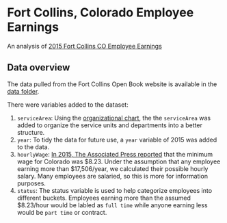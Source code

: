 # Fort Collins, Colorado Employee Earnings
An analysis of [2015 Fort Collins CO Employee Earnings](http://www.fcgov.com/openbook/?action=browse-salaries)

## Data overview
The data pulled from the Fort Collins Open Book website is available in the [data folder](data/raw). 

There were variables added to the dataset:

1. `serviceArea`: Using the [organizational chart](assets/fortCollinsOrganization.pdf),
the the `serviceArea` was added to organize the service units and departments into a better structure.
2. `year`: To tidy the data for future use, a `year` variable of 2015 was added to the data.
3. `hourlyWage`: [In 2015, The Associated Press reported](http://denver.cbslocal.com/2015/01/01/colorado-minimum-wage-rises-to-8-23-in-2015/) that the minimum
wage for Colorado was $8.23. Under the assumption that any employee earning more than $17,506/year, we calculated
their possible hourly salary. Many employees are salaried, so this is more for information purposes.
4. `status`: The status variable is used to help categorize employees into different buckets. Employees earning more
than the assumed $8.23/hour would be labled as `full time` while anyone earning less would be `part time` or contract.